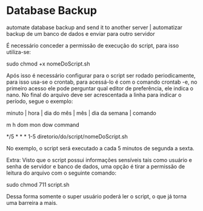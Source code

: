 # Database Backup
automate database backup and send it to another server | automatizar backup de um banco de dados e enviar para outro servidor

É necessário conceder a permissão de execução do script, para isso utiliza-se:                                                                                         <p> sudo chmod +x nomeDoScript.sh </p>

Após isso é necessário configurar para o script ser rodado periodicamente, para isso usa-se o crontab, para acessá-lo é com o comando crontab -e, no primeiro acesso ele pode perguntar qual editor de preferência, ele indica o nano. No final do arquivo deve ser acrescentada a linha para indicar o período, segue o exemplo:

  <p>  minuto | hora | dia do mês | mês | dia da semana | comando </p>
  <p> m h dom mon dow command  </p>
  <p> */5 * * * 1-5 diretorio/do/script/nomeDoScript.sh  </p>
 
No exemplo, o script será executado a cada 5 minutos de segunda a sexta.

Extra:
Visto que o script possui informações sensíveis tais como usuário e senha de servidor e banco de dados, uma opção é tirar a permissão de leitura do arquivo com o seguinte comando:

<p>sudo chmod 711 script.sh</p>

Dessa forma somente o super usuário poderá ler o script, o que já torna uma barreira a mais.
